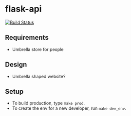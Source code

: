 # flask-api

[![Build Status](https://app.travis-ci.com/kevin-chen/umbrella-store.svg?branch=master)](https://app.travis-ci.com/kevin-chen/umbrella-store)

## Requirements

- Umbrella store for people

## Design 

- Umbrella shaped website? 

## Setup

- To build production, type `make prod`.
- To create the env for a new developer, run `make dev_env`.
